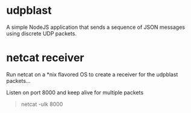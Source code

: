 # udpblast

A simple NodeJS application that sends a sequence of JSON messages using
discrete UDP packets.


# netcat receiver

Run netcat on a *nix flavored OS to create a receiver for the udpblast packets...

Listen on port 8000 and keep alive for multiple packets
> netcat -ulk 8000
